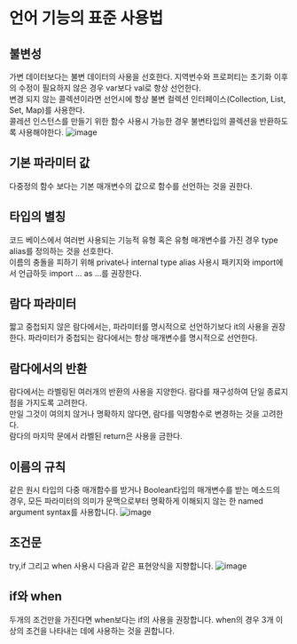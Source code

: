 # 언어 기능의 표준 사용법
  ## 불변성
  가변 데이터보다는 불변 데이터의 사용을 선호한다. 지역번수와 프로퍼티는 초기화 이후의 수정이 필요하지 않은 경우 var보다 val로 항상 선언한다.<br>
  변경 되지 않는 콜렉션이라면 선언시에 항상 불변 컬렉션 인터페이스(Collection, List, Set, Map)를 사용한다.<br>
  콜레션 인스턴스를 만들기 위한 함수 사용시 가능한 경우 불변타입의 콜렉션을 반환하도록 사용해야한다.
  ![image](https://github.com/park-yina/kotling-convention-study/assets/111878820/e8a2fd96-dcc4-4243-a43c-7f2ba6c99099)
  ## 기본 파라미터 값
 다중정의 함수 보다는 기본 매개변수의 값으로 함수를 선언하는 것을 권한다.
 ## 타입의 별칭
 코드 베이스에서 여러번 사용되는 기능적 유형 혹은 유형 매개변수를 가진 경우 type alias를 정의하는 것을 선호한다.<br>
 이름의 충돌을 피하기 위해 private나 internal type alias 사용시 패키지와 import에서 언급하듯 import ... as ...를 권장한다.
 ## 람다 파라미터
 짧고 중첩되지 않은 람다에서는, 파라미터를 명시적으로 선언하기보다 it의 사용을 권장한다. 파라미터가 중첩되는 람다에서는 항상 매개변수를 명시적으로 선언한다.
 ## 람다에서의 반환
 람다에서는 라벨링된 여러개의 반환의 사용을 지양한다. 람다를 재구성하여 단일 종료지점을 가지도록 고려한다.<br>
 만일 그것이 여의치 않거나 명확하지 않다면, 람다를 익명함수로 변경하는 것을 고려한다.<br>
 람다의 마지막 문에서 라벨된 return은 사용을 금한다.
 ## 이름의 규칙
 같은 원시 타입의 다중 매개함수를 받거나 Boolean타입의 매개변수를 받는 메소드의 경우, 모든 파라미터의 의미가 문맥으로부터 명확하게 이해되지 않는 한 named argument syntax를 사용합니다.
 ![image](https://github.com/park-yina/kotling-convention-study/assets/111878820/743c0396-8938-46a4-bbf7-f74697c1e7b1)
 ## 조건문
try,if 그리고 when 사용시 다음과 같은 표현양식을 지향합니다.
![image](https://github.com/park-yina/kotling-convention-study/assets/111878820/476e6619-3838-4e01-9f7c-386b655ec522)
## if와 when
  두개의 조건만을 가진다면 when보다는 if의 사용을 권장합니다. when의 경우 3개 이상의 조건을 나타내는 데에 사용하는 것을 권합니다.
  
